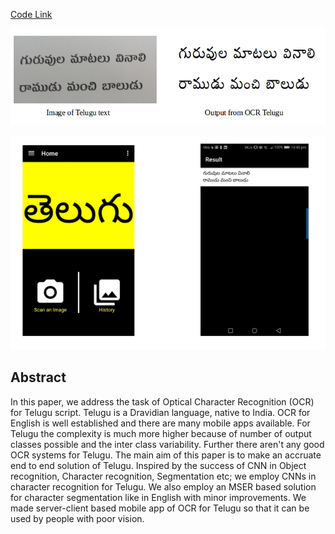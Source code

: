 [Code Link](https://github.com/GayamTrishal/OCR_Telugu_code)

![OCR App](OCR_result.png)

![App](AppResult.PNG)

## Abstract

In this paper, we address the task of Optical Character Recognition (OCR) for Telugu script. Telugu is a Dravidian language, native to India. OCR for English is well established and there are many mobile apps available. For Telugu the complexity is much more higher because of number of output classes possible and the inter class variability. Further there aren't any good OCR systems for Telugu. The main aim of this paper is to make an accruate end to end solution of Telugu. Inspired by the success of CNN in Object recognition, Character recognition, Segmentation etc; we employ CNNs in character recognition for Telugu. We also employ an MSER based solution for character segmentation like in English with minor improvements. We made server-client based mobile app of OCR for Telugu so that it can be used by people with poor vision.
